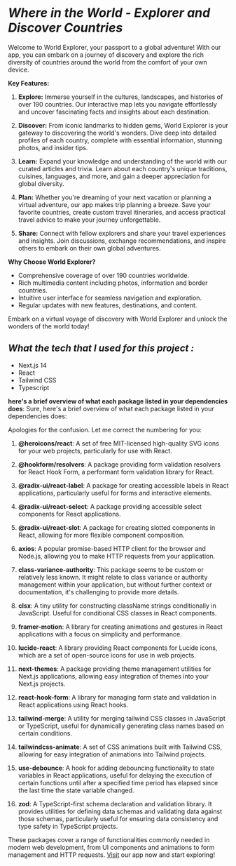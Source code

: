 # _Where in the World - Explorer and Discover Countries_

Welcome to World Explorer, your passport to a global adventure! With our app,
you can embark on a journey of discovery and explore the rich diversity of
countries around the world from the comfort of your own device.

**Key Features:**

1. **Explore:** Immerse yourself in the cultures, landscapes, and histories of
   over 190 countries. Our interactive map lets you navigate effortlessly and
   uncover fascinating facts and insights about each destination.

2. **Discover:** From iconic landmarks to hidden gems, World Explorer is your
   gateway to discovering the world's wonders. Dive deep into detailed profiles
   of each country, complete with essential information, stunning photos, and
   insider tips.

3. **Learn:** Expand your knowledge and understanding of the world with our
   curated articles and trivia. Learn about each country's unique traditions,
   cuisines, languages, and more, and gain a deeper appreciation for global
   diversity.

4. **Plan:** Whether you're dreaming of your next vacation or planning a virtual
   adventure, our app makes trip planning a breeze. Save your favorite
   countries, create custom travel itineraries, and access practical travel
   advice to make your journey unforgettable.

5. **Share:** Connect with fellow explorers and share your travel experiences
   and insights. Join discussions, exchange recommendations, and inspire others
   to embark on their own global adventures.

**Why Choose World Explorer?**

- Comprehensive coverage of over 190 countries worldwide.
- Rich multimedia content including photos, information and border countries.
- Intuitive user interface for seamless navigation and exploration.
- Regular updates with new features, destinations, and content.

Embark on a virtual voyage of discovery with World Explorer and unlock the
wonders of the world today!

## _What the tech that I used for this project :_

- Next.js 14
- React
- Tailwind CSS
- Typescript

**here's a brief overview of what each package listed in your dependencies
does**: Sure, here's a brief overview of what each package listed in your
dependencies does:

Apologies for the confusion. Let me correct the numbering for you:

1. **@heroicons/react**: A set of free MIT-licensed high-quality SVG icons for
   your web projects, particularly for use with React.

2. **@hookform/resolvers**: A package providing form validation resolvers for
   React Hook Form, a performant form validation library for React.

3. **@radix-ui/react-label**: A package for creating accessible labels in React
   applications, particularly useful for forms and interactive elements.

4. **@radix-ui/react-select**: A package providing accessible select components
   for React applications.

5. **@radix-ui/react-slot**: A package for creating slotted components in React,
   allowing for more flexible component composition.

6. **axios**: A popular promise-based HTTP client for the browser and Node.js,
   allowing you to make HTTP requests from your application.

7. **class-variance-authority**: This package seems to be custom or relatively
   less known. It might relate to class variance or authority management within
   your application, but without further context or documentation, it's
   challenging to provide more details.

8. **clsx**: A tiny utility for constructing className strings conditionally in
   JavaScript. Useful for conditional CSS classes in React components.

9. **framer-motion**: A library for creating animations and gestures in React
   applications with a focus on simplicity and performance.

10. **lucide-react**: A library providing React components for Lucide icons,
    which are a set of open-source icons for use in web projects.

11. **next-themes**: A package providing theme management utilities for Next.js
    applications, allowing easy integration of themes into your Next.js
    projects.

12. **react-hook-form**: A library for managing form state and validation in
    React applications using React hooks.

13. **tailwind-merge**: A utility for merging tailwind CSS classes in JavaScript
    or TypeScript, useful for dynamically generating class names based on
    certain conditions.

14. **tailwindcss-animate**: A set of CSS animations built with Tailwind CSS,
    allowing for easy integration of animations into Tailwind projects.

15. **use-debounce**: A hook for adding debouncing functionality to state
    variables in React applications, useful for delaying the execution of
    certain functions until after a specified time period has elapsed since the
    last time the state variable changed.

16. **zod**: A TypeScript-first schema declaration and validation library. It
    provides utilities for defining data schemas and validating data against
    those schemas, particularly useful for ensuring data consistency and type
    safety in TypeScript projects.

These packages cover a range of functionalities commonly needed in modern web
development, from UI components and animations to form management and HTTP
requests. [Visit](https://country-rest-red.vercel.app/) our app now and start
exploring!
